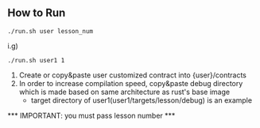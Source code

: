 ## How to Run
```shell
./run.sh user lesson_num
```

i.g)
```shell
./run.sh user1 1
```

1. Create or copy&paste user customized contract into {user}/contracts
2. In order to increase compilation speed, copy&paste debug directory which is made based on same architecture as rust's base image
   * target directory of user1(user1/targets/lesson/debug) is an example

*** IMPORTANT: you must pass lesson number ***
